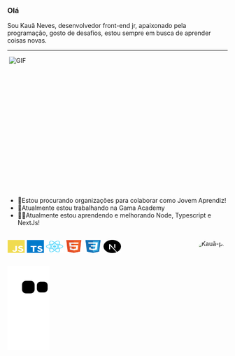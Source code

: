### Olá

Sou Kauã Neves, desenvolvedor front-end jr, apaixonado pela programação, gosto de desafios, estou sempre em busca de aprender coisas novas.
___

<img align="right" alt="GIF" src="https://github.com/abhisheknaiidu/abhisheknaiidu/raw/master/code.gif?raw=true" width="500" height="320" />

- 🚀Estou procurando organizações para colaborar como Jovem Aprendiz!
- 🔭Atualmente estou trabalhando na Gama Academy
- 👨‍💻Atualmente estou aprendendo e melhorando Node, Typescript e NextJs!


<div style="display: inline_block"><br>
  <img align="center" alt="Kauã-Js" height="30" width="40" src="https://raw.githubusercontent.com/devicons/devicon/master/icons/javascript/javascript-plain.svg">
  <img align="center" alt="Kauã-Ts" height="30" width="40" src="https://raw.githubusercontent.com/devicons/devicon/master/icons/typescript/typescript-plain.svg">
  <img align="center" alt="Kauã-React" height="30" width="40" src="https://raw.githubusercontent.com/devicons/devicon/master/icons/react/react-original.svg">
  <img align="center" alt="Kauã-HTML" height="30" width="40" src="https://raw.githubusercontent.com/devicons/devicon/master/icons/html5/html5-original.svg">
  <img align="center" alt="Kauã-CSS" height="30" width="40" src="https://raw.githubusercontent.com/devicons/devicon/master/icons/css3/css3-original.svg">
  <img align="center" alt="Kauã-Next" height="30" width="40" src="https://raw.githubusercontent.com/devicons/devicon/master/icons/nextjs/nextjs-original.svg">
  <img align="right" alt="Kauã-pic" height="150" style="border-radius:50px;" src="https://github.com/kauaneves.png?width=676&height=676">
</div>

##

![Snake animation](https://github.com/rafaballerini/rafaballerini/blob/output/github-contribution-grid-snake.svg)
